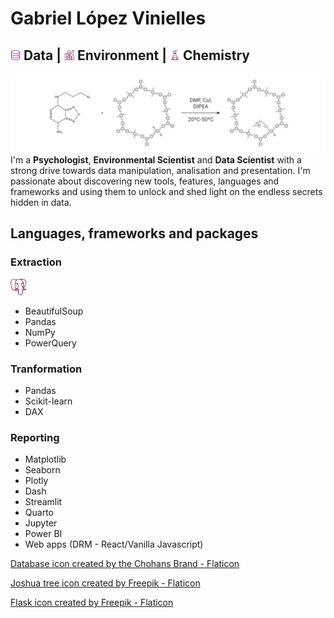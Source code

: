# Gabriel López Vinielles
## <img style="width:1rem;" alt="Database" src= "database.png" /> Data | <img style="width:1rem" alt="Leaves" src="nature.png" /> Environment | <img style="width:1rem" alt="Flask" src="flask.png" /> Chemistry
![Banner](banner.jpeg)
I'm a **Psychologist**, **Environmental Scientist** and **Data Scientist** with a strong drive towards data manipulation, analisation and presentation. I'm passionate about discovering new tools, features, languages and frameworks and using them to unlock and shed light on the endless secrets hidden in data.
## Languages, frameworks and packages
### Extraction
<a href="https://www.postgresql.org/"><img style="width:5%" alt="PostgreSQL" src="postgresql.png"></a>
- BeautifulSoup
- Pandas
- NumPy
- PowerQuery
### Tranformation
- Pandas
- Scikit-learn
- DAX
### Reporting
- Matplotlib
- Seaborn
- Plotly
- Dash
- Streamlit
- Quarto
- Jupyter
- Power BI
- Web apps (DRM - React/Vanilla Javascript)

<a href="https://www.flaticon.com/authors/the-chohans-brand" title="The Chohans Brand"> Database icon created by the Chohans Brand - Flaticon</a>

<a href="https://www.flaticon.com/free-icons/joshua-tree" title="joshua tree icons">Joshua tree icon created by Freepik - Flaticon</a>

<a href="https://www.freepik.com" title="Freepik"> Flask icon created by Freepik - Flaticon</a>
